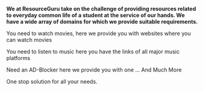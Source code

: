 **We at ResourceGuru take on the challenge of providing resources related to everyday common life of a student at the service of our hands. We have a wide array of domains for which we provide suitable requirements.**

You need to watch movies, here we provide you with websites where you can watch movies 

You need to listen to music here you have the links of all major music platforms 

Need an AD-Blocker here we provide you with one
... And Much More

One stop solution for all your needs.
